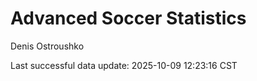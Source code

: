 # Advanced Soccer Statistics
Denis Ostroushko

<!-- gfm -->

Last successful data update: 2025-10-09 12:23:16 CST
